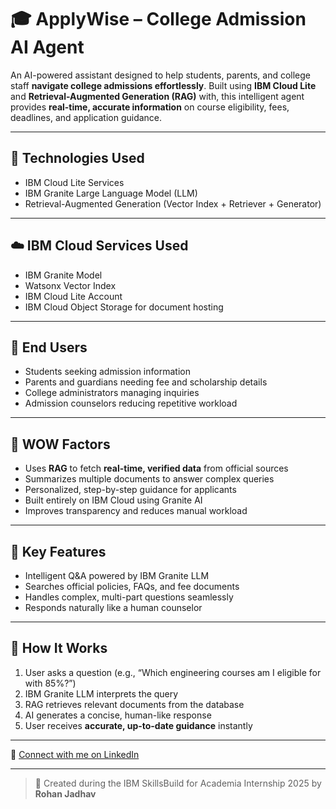 # 🎓 ApplyWise – College Admission AI Agent

An AI-powered assistant designed to help students, parents, and college staff **navigate college admissions effortlessly**. Built using **IBM Cloud Lite** and **Retrieval-Augmented Generation (RAG)** with, this intelligent agent provides **real-time, accurate information** on course eligibility, fees, deadlines, and application guidance.

---

## 🧠 Technologies Used

- IBM Cloud Lite Services  
- IBM Granite Large Language Model (LLM)  
- Retrieval-Augmented Generation (Vector Index + Retriever + Generator)  

---

## ☁️ IBM Cloud Services Used

- IBM Granite Model  
- Watsonx Vector Index  
- IBM Cloud Lite Account   
- IBM Cloud Object Storage for document hosting  

---

## 👥 End Users

- Students seeking admission information  
- Parents and guardians needing fee and scholarship details  
- College administrators managing inquiries  
- Admission counselors reducing repetitive workload  

---

## 🌟 WOW Factors

- Uses **RAG** to fetch **real-time, verified data** from official sources  
- Summarizes multiple documents to answer complex queries  
- Personalized, step-by-step guidance for applicants  
- Built entirely on IBM Cloud using Granite AI  
- Improves transparency and reduces manual workload  

---

## 🧪 Key Features

- Intelligent Q&A powered by IBM Granite LLM  
- Searches official policies, FAQs, and fee documents  
- Handles complex, multi-part questions seamlessly  
- Responds naturally like a human counselor  

---

## 🚀 How It Works

1. User asks a question (e.g., “Which engineering courses am I eligible for with 85%?”)  
2. IBM Granite LLM interprets the query  
3. RAG retrieves relevant documents from the database  
4. AI generates a concise, human-like response  
5. User receives **accurate, up-to-date guidance** instantly  

---

🔗 [Connect with me on LinkedIn](https://www.linkedin.com/in/rohan-jadhav-0316b9251/)

---

> 🦚 Created during the IBM SkillsBuild for Academia Internship 2025 by **Rohan Jadhav**
